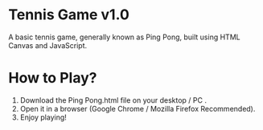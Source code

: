 # Tennis Game v1.0
A basic tennis game, generally known as Ping Pong, built using HTML Canvas and JavaScript.

# How to Play?
1. Download the Ping Pong.html file on your desktop / PC . 
2. Open it in a browser (Google Chrome / Mozilla Firefox Recommended).
3. Enjoy playing!
